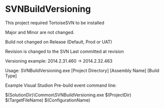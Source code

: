 SVNBuildVersioning
==================
This project required TortoiseSVN to be installed

Major and Minor are not changed.

Build not changed on Release (Default, Prod or UAT)

Revision is changed to the SVN Last committed at revision

Versioning example:
2014.2.31.460 -> 2014.2.32.463


Usage: SVNBuildVersioning.exe [Project Directory] [Assembly Name] [Build Type]

Example Visual Studion Pre-build event command line:

$(SolutionDir)\Common\SVNBuildVersioning.exe $(ProjectDir) $(TargetFileName) $(ConfigurationName)
